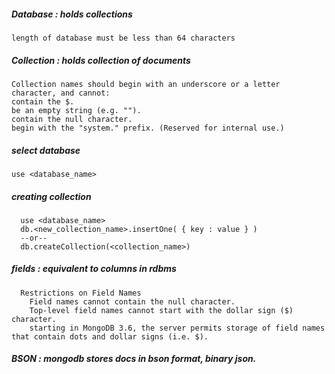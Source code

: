 ##### Database : holds collections
    length of database must be less than 64 characters

##### Collection : holds collection of documents    

    Collection names should begin with an underscore or a letter character, and cannot:
    contain the $.
    be an empty string (e.g. "").
    contain the null character.
    begin with the "system." prefix. (Reserved for internal use.)

        
##### select database 
    use <database_name>
    
    
##### creating collection 
      use <database_name>
      db.<new_collection_name>.insertOne( { key : value } )
      --or--
      db.createCollection(<collection_name>)
      
      
##### fields : equivalent to columns in rdbms
      Restrictions on Field Names
        Field names cannot contain the null character.
        Top-level field names cannot start with the dollar sign ($) character.
        starting in MongoDB 3.6, the server permits storage of field names that contain dots and dollar signs (i.e. $).


##### BSON : mongodb stores docs in bson format, binary json.



##### 
      
   
